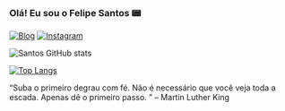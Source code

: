 ### Olá! Eu sou o Felipe Santos 📟

[![Blog](https://img.shields.io/badge/LinkedIn-0077B5?style=for-the-badge&logo=linkedin&logoColor=white)](https://www.linkedin.com/in/felipessantos87/)
[![Instagram](https://img.shields.io/badge/Instagram-E4405F?style=for-the-badge&logo=instagram&logoColor=white)](https://www.instagram.com/felipe.santos.87/)

![Santos GitHub stats](https://github-readme-stats.vercel.app/api?username=felipessantos87&show_icons=true&theme=dracula)

[![Top Langs](https://github-readme-stats.vercel.app/api/top-langs/?username=felipessantos87&langs_count=8)](https://github.com/anuraghazra/github-readme-stats)

“Suba o primeiro degrau com fé. Não é necessário que você veja toda a escada. Apenas dê o primeiro passo. ” – Martin Luther King
